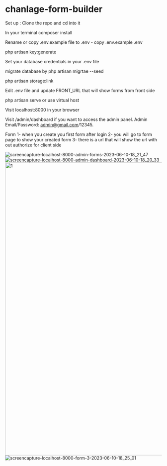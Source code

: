 # chanlage-form-builder
Set up :
Clone the repo and cd into it

In your terminal composer install

Rename or copy .env.example file to .env - copy .env.example .env

php artisan key:generate

Set your database credentials in your .env file

migrate database by php artisan migrtae --seed

php artisan storage:link

Edit .env file and update FRONT_URL that will show forms from front side

php artisan serve or use virtual host

Visit localhost:8000 in your browser

Visit /admin/dashboard if you want to access the admin panel. Admin Email/Password: admin@gmail.com/12345.

Form
1- when you create you first form after login 
2- you will go to form page to show your created form
3- there is a url that will show the url with out authorize for client side

![screencapture-localhost-8000-admin-forms-2023-06-10-18_21_47](https://github.com/fatmasamir272/chanlage-form-builder/assets/61781331/a8526b0f-ceb4-42c1-835c-f49f2c39987b)
![screencapture-localhost-8000-admin-dashboard-2023-06-10-18_20_33](https://github.com/fatmasamir272/chanlage-form-builder/assets/61781331/aed3ac1e-3eac-46b0-9156-c21132a3c135)
<img width="941" alt="1" src="https://github.com/fatmasamir272/chanlage-form-builder/assets/61781331/c37a86b9-aacb-410d-8e87-993301ae27ad">
![screencapture-localhost-8000-form-3-2023-06-10-18_25_01](https://github.com/fatmasamir272/chanlage-form-builder/assets/61781331/ccb1927e-3339-4b7a-88d1-34ba958313ef)
